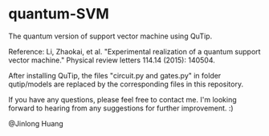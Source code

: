 # quantum-SVM
The quantum version of support vector machine using QuTip.

Reference: Li, Zhaokai, et al. "Experimental realization of a quantum support vector machine." Physical review letters 114.14 (2015): 140504.

After installing QuTip, the files "circuit.py and gates.py" in folder qutip/models are replaced by the corresponding files in this repository.

If you have any questions, please feel free to contact me. I'm looking forward to hearing from any suggestions for further improvement. :) 

@Jinlong Huang
